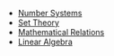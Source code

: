 - [Number Systems](number-systems.md)
- [Set Theory](set-theory.md)
- [Mathematical Relations](relations.md)
- [Linear Algebra](linear-algebra.md)
